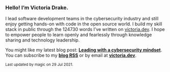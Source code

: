 ### Hello! I’m Victoria Drake.

I lead software development teams in the cybersecurity industry and still enjoy getting hands-on with code in the open source world. I build my skill stack in public through the 124730 words I’ve written on [victoria.dev](https://victoria.dev). I hope to empower people to learn openly and fearlessly through knowledge sharing and technology leadership.

You might like my latest blog post: **[Leading with a cybersecurity mindset](https://victoria.dev/blog/leading-with-a-cybersecurity-mindset/)**. You can subscribe to my [**blog RSS**](https://victoria.dev/index.xml) or by email at [**victoria.dev**](https://victoria.dev).

<sub>Last updated by magic on 29 Jul 2021.</sub>
